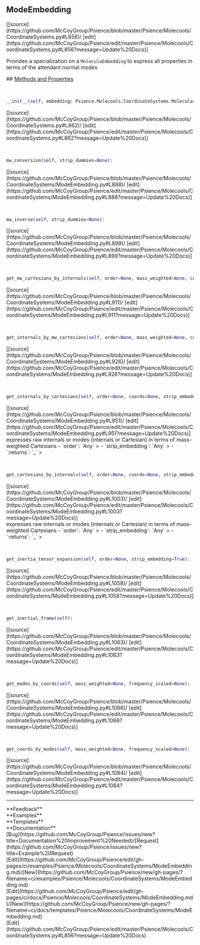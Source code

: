 ## <a id="Psience.Molecools.CoordinateSystems.ModeEmbedding">ModeEmbedding</a> 

<div class="docs-source-link" markdown="1">
[[source](https://github.com/McCoyGroup/Psience/blob/master/Psience/Molecools/CoordinateSystems.py#L856)/
[edit](https://github.com/McCoyGroup/Psience/edit/master/Psience/Molecools/CoordinateSystems.py#L856?message=Update%20Docs)]
</div>

Provides a specialization on a `MoleculaEmbedding` to express all properties
in terms of the attendant normal modes







<div class="collapsible-section">
 <div class="collapsible-section collapsible-section-header" markdown="1">
## <a class="collapse-link" data-toggle="collapse" href="#methods" markdown="1"> Methods and Properties</a> <a class="float-right" data-toggle="collapse" href="#methods"><i class="fa fa-chevron-down"></i></a>
 </div>
 <div class="collapsible-section collapsible-section-body collapse show" id="methods" markdown="1">
 
<a id="Psience.Molecools.CoordinateSystems.ModeEmbedding.__init__" class="docs-object-method">&nbsp;</a> 
```python
__init__(self, embedding: Psience.Molecools.CoordinateSystems.MolecularEmbedding, modes, mass_weight=None, dimensionless=None, masses=None): 
```
<div class="docs-source-link" markdown="1">
[[source](https://github.com/McCoyGroup/Psience/blob/master/Psience/Molecools/CoordinateSystems.py#L862)/
[edit](https://github.com/McCoyGroup/Psience/edit/master/Psience/Molecools/CoordinateSystems.py#L862?message=Update%20Docs)]
</div>


<a id="Psience.Molecools.CoordinateSystems.ModeEmbedding.mw_conversion" class="docs-object-method">&nbsp;</a> 
```python
mw_conversion(self, strip_dummies=None): 
```
<div class="docs-source-link" markdown="1">
[[source](https://github.com/McCoyGroup/Psience/blob/master/Psience/Molecools/CoordinateSystems/ModeEmbedding.py#L888)/
[edit](https://github.com/McCoyGroup/Psience/edit/master/Psience/Molecools/CoordinateSystems/ModeEmbedding.py#L888?message=Update%20Docs)]
</div>


<a id="Psience.Molecools.CoordinateSystems.ModeEmbedding.mw_inverse" class="docs-object-method">&nbsp;</a> 
```python
mw_inverse(self, strip_dummies=None): 
```
<div class="docs-source-link" markdown="1">
[[source](https://github.com/McCoyGroup/Psience/blob/master/Psience/Molecools/CoordinateSystems/ModeEmbedding.py#L899)/
[edit](https://github.com/McCoyGroup/Psience/edit/master/Psience/Molecools/CoordinateSystems/ModeEmbedding.py#L899?message=Update%20Docs)]
</div>


<a id="Psience.Molecools.CoordinateSystems.ModeEmbedding.get_mw_cartesians_by_internals" class="docs-object-method">&nbsp;</a> 
```python
get_mw_cartesians_by_internals(self, order=None, mass_weighted=None, coords=None, strip_embedding=True): 
```
<div class="docs-source-link" markdown="1">
[[source](https://github.com/McCoyGroup/Psience/blob/master/Psience/Molecools/CoordinateSystems/ModeEmbedding.py#L911)/
[edit](https://github.com/McCoyGroup/Psience/edit/master/Psience/Molecools/CoordinateSystems/ModeEmbedding.py#L911?message=Update%20Docs)]
</div>


<a id="Psience.Molecools.CoordinateSystems.ModeEmbedding.get_internals_by_mw_cartesians" class="docs-object-method">&nbsp;</a> 
```python
get_internals_by_mw_cartesians(self, order=None, mass_weighted=None, coords=None, strip_embedding=True): 
```
<div class="docs-source-link" markdown="1">
[[source](https://github.com/McCoyGroup/Psience/blob/master/Psience/Molecools/CoordinateSystems/ModeEmbedding.py#L926)/
[edit](https://github.com/McCoyGroup/Psience/edit/master/Psience/Molecools/CoordinateSystems/ModeEmbedding.py#L926?message=Update%20Docs)]
</div>


<a id="Psience.Molecools.CoordinateSystems.ModeEmbedding.get_internals_by_cartesians" class="docs-object-method">&nbsp;</a> 
```python
get_internals_by_cartesians(self, order=None, coords=None, strip_embedding=True): 
```
<div class="docs-source-link" markdown="1">
[[source](https://github.com/McCoyGroup/Psience/blob/master/Psience/Molecools/CoordinateSystems/ModeEmbedding.py#L951)/
[edit](https://github.com/McCoyGroup/Psience/edit/master/Psience/Molecools/CoordinateSystems/ModeEmbedding.py#L951?message=Update%20Docs)]
</div>
expresses raw internals or modes (internals or Cartesian) in terms of mass-weighted Cartesians
  - `order`: `Any`
    > 
  - `strip_embedding`: `Any`
    > 
  - `:returns`: `_`
    >


<a id="Psience.Molecools.CoordinateSystems.ModeEmbedding.get_cartesians_by_internals" class="docs-object-method">&nbsp;</a> 
```python
get_cartesians_by_internals(self, order=None, coords=None, strip_embedding=True): 
```
<div class="docs-source-link" markdown="1">
[[source](https://github.com/McCoyGroup/Psience/blob/master/Psience/Molecools/CoordinateSystems/ModeEmbedding.py#L1003)/
[edit](https://github.com/McCoyGroup/Psience/edit/master/Psience/Molecools/CoordinateSystems/ModeEmbedding.py#L1003?message=Update%20Docs)]
</div>
expresses raw internals or modes (internals or Cartesian) in terms of mass-weighted Cartesians
  - `order`: `Any`
    > 
  - `strip_embedding`: `Any`
    > 
  - `:returns`: `_`
    >


<a id="Psience.Molecools.CoordinateSystems.ModeEmbedding.get_inertia_tensor_expansion" class="docs-object-method">&nbsp;</a> 
```python
get_inertia_tensor_expansion(self, order=None, strip_embedding=True): 
```
<div class="docs-source-link" markdown="1">
[[source](https://github.com/McCoyGroup/Psience/blob/master/Psience/Molecools/CoordinateSystems/ModeEmbedding.py#L1058)/
[edit](https://github.com/McCoyGroup/Psience/edit/master/Psience/Molecools/CoordinateSystems/ModeEmbedding.py#L1058?message=Update%20Docs)]
</div>


<a id="Psience.Molecools.CoordinateSystems.ModeEmbedding.get_inertial_frame" class="docs-object-method">&nbsp;</a> 
```python
get_inertial_frame(self): 
```
<div class="docs-source-link" markdown="1">
[[source](https://github.com/McCoyGroup/Psience/blob/master/Psience/Molecools/CoordinateSystems/ModeEmbedding.py#L1063)/
[edit](https://github.com/McCoyGroup/Psience/edit/master/Psience/Molecools/CoordinateSystems/ModeEmbedding.py#L1063?message=Update%20Docs)]
</div>


<a id="Psience.Molecools.CoordinateSystems.ModeEmbedding.get_modes_by_coords" class="docs-object-method">&nbsp;</a> 
```python
get_modes_by_coords(self, mass_weighted=None, frequency_scaled=None): 
```
<div class="docs-source-link" markdown="1">
[[source](https://github.com/McCoyGroup/Psience/blob/master/Psience/Molecools/CoordinateSystems/ModeEmbedding.py#L1066)/
[edit](https://github.com/McCoyGroup/Psience/edit/master/Psience/Molecools/CoordinateSystems/ModeEmbedding.py#L1066?message=Update%20Docs)]
</div>


<a id="Psience.Molecools.CoordinateSystems.ModeEmbedding.get_coords_by_modes" class="docs-object-method">&nbsp;</a> 
```python
get_coords_by_modes(self, mass_weighted=None, frequency_scaled=None): 
```
<div class="docs-source-link" markdown="1">
[[source](https://github.com/McCoyGroup/Psience/blob/master/Psience/Molecools/CoordinateSystems/ModeEmbedding.py#L1084)/
[edit](https://github.com/McCoyGroup/Psience/edit/master/Psience/Molecools/CoordinateSystems/ModeEmbedding.py#L1084?message=Update%20Docs)]
</div>
 </div>
</div>












---


<div markdown="1" class="text-secondary">
<div class="container">
  <div class="row">
   <div class="col" markdown="1">
**Feedback**   
</div>
   <div class="col" markdown="1">
**Examples**   
</div>
   <div class="col" markdown="1">
**Templates**   
</div>
   <div class="col" markdown="1">
**Documentation**   
</div>
   <div class="col" markdown="1">
   
</div>
   <div class="col" markdown="1">
   
</div>
   <div class="col" markdown="1">
   
</div>
</div>
  <div class="row">
   <div class="col" markdown="1">
[Bug](https://github.com/McCoyGroup/Psience/issues/new?title=Documentation%20Improvement%20Needed)/[Request](https://github.com/McCoyGroup/Psience/issues/new?title=Example%20Request)   
</div>
   <div class="col" markdown="1">
[Edit](https://github.com/McCoyGroup/Psience/edit/gh-pages/ci/examples/Psience/Molecools/CoordinateSystems/ModeEmbedding.md)/[New](https://github.com/McCoyGroup/Psience/new/gh-pages/?filename=ci/examples/Psience/Molecools/CoordinateSystems/ModeEmbedding.md)   
</div>
   <div class="col" markdown="1">
[Edit](https://github.com/McCoyGroup/Psience/edit/gh-pages/ci/docs/Psience/Molecools/CoordinateSystems/ModeEmbedding.md)/[New](https://github.com/McCoyGroup/Psience/new/gh-pages/?filename=ci/docs/templates/Psience/Molecools/CoordinateSystems/ModeEmbedding.md)   
</div>
   <div class="col" markdown="1">
[Edit](https://github.com/McCoyGroup/Psience/edit/master/Psience/Molecools/CoordinateSystems.py#L856?message=Update%20Docs)   
</div>
   <div class="col" markdown="1">
   
</div>
   <div class="col" markdown="1">
   
</div>
   <div class="col" markdown="1">
   
</div>
</div>
</div>
</div>